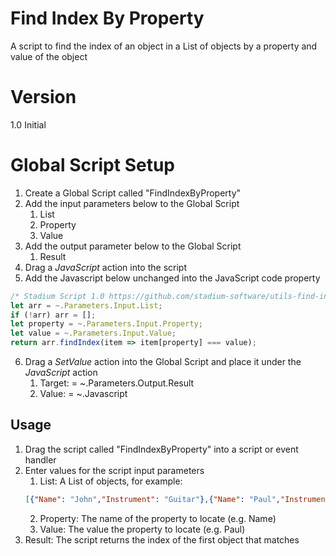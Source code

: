 # Find Index By Property

A script to find the index of an object in a List of objects by a property and value of the object

# Version 

1.0 Initial

# Global Script Setup
1. Create a Global Script called "FindIndexByProperty"
2. Add the input parameters below to the Global Script
   1. List
   2. Property
   3. Value
3. Add the output parameter below to the Global Script
   1. Result
4. Drag a *JavaScript* action into the script
5. Add the Javascript below unchanged into the JavaScript code property
```javascript
/* Stadium Script 1.0 https://github.com/stadium-software/utils-find-index-by-property */
let arr = ~.Parameters.Input.List;
if (!arr) arr = [];
let property = ~.Parameters.Input.Property;
let value = ~.Parameters.Input.Value;
return arr.findIndex(item => item[property] === value);
```
6. Drag a *SetValue* action into the Global Script and place it under the *JavaScript* action
   1. Target: = ~.Parameters.Output.Result
   2. Value: = ~.Javascript

## Usage
1. Drag the script called "FindIndexByProperty" into a script or event handler
2. Enter values for the script input parameters
   1. List: A List of objects, for example:
   ```json
   [{"Name": "John","Instrument": "Guitar"},{"Name": "Paul","Instrument": "Bass"},{"Name": "Ringo","Instrument": "Drums"},{"Name": "George","Instrument": "Guitar"}]
   ```
   2. Property: The name of the property to locate (e.g. Name)
   3. Value: The value the property to locate (e.g. Paul)
3. Result: The script returns the index of the first object that matches